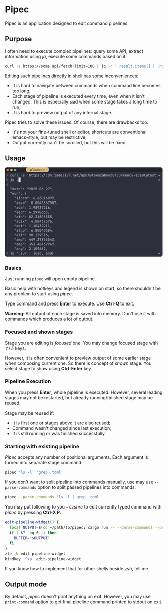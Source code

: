 # Pipec

Pipec is an application designed to edit command pipelines.

## Purpose

I often need to execute complex pipelines: query some API, extract information using *jq*, execute some commands based on it:

```sh
curl -s https://some.api/fetch?limit=100 | jq -r '.result.items[] | .host.fqdn' | xargs -n1 -I% -- ssh '%' grep ERROR /var/log/service.log
```

Editing such pipelines directly in shell has some inconveniences:
* It is hard to navigate between commands when command line becomes too long;
* Each stage of pipeline is executed every time, even when it isn't changed. This is especially ыad when some stage takes a long time to run;
* It is hard to preview output of any internal stage.

Pipec tries to solve these issues. Of course, there are drawbacks too:
* It's not your fine-tuned shell or editor, shortcuts are conventional emacs-style, but may be restrictive;
* Output currently can't be scrolled, but this will be fixed.

## Usage

![](assets/screenshot.png)

### Basics

Just running `pipec` will open empty pipeline.

Basic help with hotkeys and legend is shown on start, so there shouldn't be any problem to start using *pipec*.

Type command and press **Enter** to execute. Use **Ctrl-Q** to exit.

**Warning**: All output of each stage is saved into memory. Don't use it with commands which produces a lot of output.

### Focused and shown stages

Stage you are editing is *focused* one. You may change focused stage with *↑*/*↓* keys.

However, it is often convenient to preview output of some earlier stage when composing current one. So there is concept of *shown* stage. You select stage to show using **Ctrl-Enter** key.

### Pipeline Execution

When you press **Enter**, whole pipeline is executed. However, several leading stages may not be restarted, but already running/finished stage may be reused.

Stage may be reused if:
* It is first one or stages above it are also reused;
* Command wasn't changed since last execution;
* It is still running or was finished successfully.

### Starting with existing pipeline

*Pipec* accepts any number of positional arguments. Each argument is turned into separate stage command:

```sh
pipec 'ls -l' 'grep .toml'
```

If you don't want to split pipeline into commands manually, use may use `--parse-commands` option to split passed pipelines into commands:

```sh
pipec --parse-commands 'ls -l | grep .toml'
```

You may put following to you *~/.zshrc* to edit currently typed command with *pipec* by pressing **Ctrl-X P**:

```sh
edit-pipeline-widget() {
  local OUTPUT=$(cd ~/path/to/pipec; cargo run -- --parse-commands --print-command -- "$BUFFER")
  if [ $? -eq 0 ]; then
    BUFFER="$OUTPUT"
  fi
}
zle -N edit-pipeline-widget
bindkey '^xp' edit-pipeline-widget
```

If you know how to implement that for other shells beside *zsh*, tell me.

## Output mode

By default, *pipec* doesn't print anything on exit. However, you may use `--print-command` option to get final pipeline command printed to stdout on exit.

